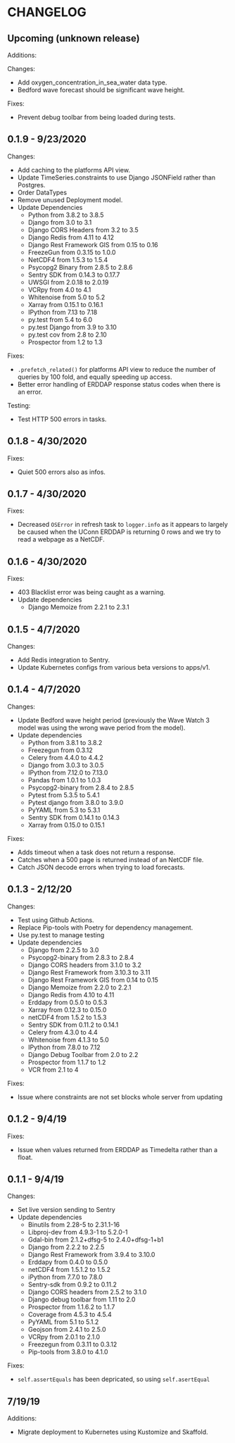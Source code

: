 # CHANGELOG

## Upcoming (unknown release)

Additions:

Changes:

- Add oxygen_concentration_in_sea_water data type.
- Bedford wave forecast should be significant wave height.

Fixes:

- Prevent debug toolbar from being loaded during tests.

## 0.1.9 - 9/23/2020

Changes:

- Add caching to the platforms API view.
- Update TimeSeries.constraints to use Django JSONField rather than Postgres.
- Order DataTypes
- Remove unused Deployment model.
- Update Dependencies
  - Python from 3.8.2 to 3.8.5
  - Django from 3.0 to 3.1
  - Django CORS Headers from 3.2 to 3.5
  - Django Redis from 4.11 to 4.12
  - Django Rest Framework GIS from 0.15 to 0.16
  - FreezeGun from 0.3.15 to 1.0.0
  - NetCDF4 from 1.5.3 to 1.5.4
  - Psycopg2 Binary from 2.8.5 to 2.8.6
  - Sentry SDK from 0.14.3 to 0.17.7
  - UWSGI from 2.0.18 to 2.0.19
  - VCRpy from 4.0 to 4.1
  - Whitenoise from 5.0 to 5.2
  - Xarray from 0.15.1 to 0.16.1
  - IPython from 7.13 to 7.18
  - py.test from 5.4 to 6.0
  - py.test Django from 3.9 to 3.10
  - py.test cov from 2.8 to 2.10
  - Prospector from 1.2 to 1.3

Fixes:

- `.prefetch_related()` for platforms API view to reduce the number of queries by 100 fold, and equally speeding up access.
- Better error handling of ERDDAP response status codes when there is an error.

Testing:

- Test HTTP 500 errors in tasks.

## 0.1.8 - 4/30/2020

Fixes:

- Quiet 500 errors also as infos.

## 0.1.7 - 4/30/2020

Fixes:

- Decreased `OSError` in refresh task to `logger.info` as it appears to largely be caused when the UConn ERDDAP is returning 0 rows and we try to read a webpage as a NetCDF.

## 0.1.6 - 4/30/2020

Fixes:

- 403 Blacklist error was being caught as a warning.
- Update dependencies
  - Django Memoize from 2.2.1 to 2.3.1

## 0.1.5 - 4/7/2020

Changes:

- Add Redis integration to Sentry.
- Update Kubernetes configs from various beta versions to apps/v1.

## 0.1.4 - 4/7/2020

Changes:

- Update Bedford wave height period (previously the Wave Watch 3 model was using the wrong wave period from the model).
- Update dependencies
  - Python from 3.8.1 to 3.8.2
  - Freezegun from 0.3.12
  - Celery from 4.4.0 to 4.4.2
  - Django from 3.0.3 to 3.0.5
  - IPython from 7.12.0 to 7.13.0
  - Pandas from 1.0.1 to 1.0.3
  - Psycopg2-binary from 2.8.4 to 2.8.5
  - Pytest from 5.3.5 to 5.4.1
  - Pytest django from 3.8.0 to 3.9.0
  - PyYAML from 5.3 to 5.3.1
  - Sentry SDK from 0.14.1 to 0.14.3
  - Xarray from 0.15.0 to 0.15.1

Fixes:

- Adds timeout when a task does not return a response.
- Catches when a 500 page is returned instead of an NetCDF file.
- Catch JSON decode errors when trying to load forecasts.

## 0.1.3 - 2/12/20

Changes:

- Test using Github Actions.
- Replace Pip-tools with Poetry for dependency management.
- Use py.test to manage testing
- Update dependencies
  - Django from 2.2.5 to 3.0
  - Psycopg2-binary from 2.8.3 to 2.8.4
  - Django CORS headers from 3.1.0 to 3.2
  - Django Rest Framework from 3.10.3 to 3.11
  - Django Rest Framework GIS from 0.14 to 0.15
  - Django Memoize from 2.2.0 to 2.2.1
  - Django Redis from 4.10 to 4.11
  - Erddapy from 0.5.0 to 0.5.3
  - Xarray from 0.12.3 to 0.15.0
  - netCDF4 from 1.5.2 to 1.5.3
  - Sentry SDK from 0.11.2 to 0.14.1
  - Celery from 4.3.0 to 4.4
  - Whitenoise from 4.1.3 to 5.0
  - IPython from 7.8.0 to 7.12
  - Django Debug Toolbar from 2.0 to 2.2
  - Prospector from 1.1.7 to 1.2
  - VCR from 2.1 to 4

Fixes:

- Issue where constraints are not set blocks whole server from updating

## 0.1.2 - 9/4/19

Fixes:

- Issue when values returned from ERDDAP as Timedelta rather than a float.

## 0.1.1 - 9/4/19

Changes:

- Set live version sending to Sentry
- Update dependencies
  - Binutils from 2.28-5 to 2.31.1-16
  - Libproj-dev from 4.9.3-1 to 5.2.0-1
  - Gdal-bin from 2.1.2+dfsg-5 to 2.4.0+dfsg-1+b1
  - Django from 2.2.2 to 2.2.5
  - Django Rest Framework from 3.9.4 to 3.10.0
  - Erddapy from 0.4.0 to 0.5.0
  - netCDF4 from 1.5.1.2 to 1.5.2
  - iPython from 7.7.0 to 7.8.0
  - Sentry-sdk from 0.9.2 to 0.11.2
  - Django CORS headers from 2.5.2 to 3.1.0
  - Django debug toolbar from 1.11 to 2.0
  - Prospector from 1.1.6.2 to 1.1.7
  - Coverage from 4.5.3 to 4.5.4
  - PyYAML from 5.1 to 5.1.2
  - Geojson from 2.4.1 to 2.5.0
  - VCRpy from 2.0.1 to 2.1.0
  - Freezegun from 0.3.11 to 0.3.12
  - Pip-tools from 3.8.0 to 4.1.0

Fixes:

- `self.assertEquals` has been depricated, so using `self.asertEqual`

## 7/19/19

Additions:

- Migrate deployment to Kubernetes using Kustomize and Skaffold.
